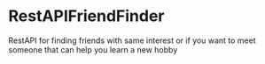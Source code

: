 # RestAPIFriendFinder
RestAPI for finding friends with same interest or if you want to meet someone that can help you learn a new hobby
